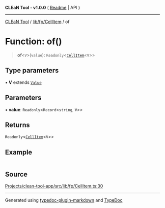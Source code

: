 **CLEaN Tool - v1.0.0** ( [Readme](../../../../README.md) \| API )

***

[CLEaN Tool](../../../../modules.md) / [lib/fp/CellItem](../README.md) / of

# Function: of()

> **of**\<`V`\>(`value`): `Readonly`\<[`CellItem`](../interfaces/CellItem.md)\<`V`\>\>

## Type parameters

▪ **V** extends [`Value`](../type-aliases/Value.md)

## Parameters

▪ **value**: `Readonly`\<`Record`\<`string`, `V`\>\>

## Returns

`Readonly`\<[`CellItem`](../interfaces/CellItem.md)\<`V`\>\>

## Example

```ts

```

## Source

[Projects/clean-tool-app/src/lib/fp/CellItem.ts:30](https://github.com/yuckyh/clean-tool-app/)

***

Generated using [typedoc-plugin-markdown](https://www.npmjs.com/package/typedoc-plugin-markdown) and [TypeDoc](https://typedoc.org/)
